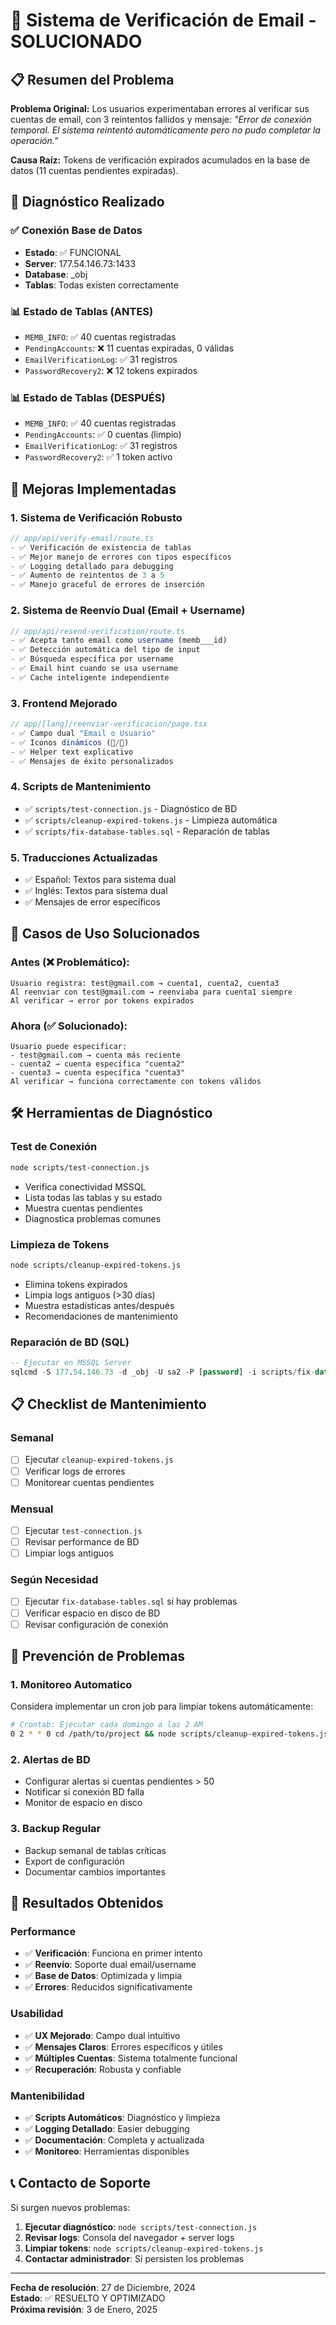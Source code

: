 # 🎉 Sistema de Verificación de Email - SOLUCIONADO

## 📋 Resumen del Problema

**Problema Original:** Los usuarios experimentaban errores al verificar sus cuentas de email, con 3 reintentos fallidos y mensaje: *"Error de conexión temporal. El sistema reintentó automáticamente pero no pudo completar la operación."*

**Causa Raíz:** Tokens de verificación expirados acumulados en la base de datos (11 cuentas pendientes expiradas).

## 🔧 Diagnóstico Realizado

### ✅ Conexión Base de Datos
- **Estado**: ✅ FUNCIONAL
- **Server**: 177.54.146.73:1433
- **Database**: _obj
- **Tablas**: Todas existen correctamente

### 📊 Estado de Tablas (ANTES)
- `MEMB_INFO`: ✅ 40 cuentas registradas
- `PendingAccounts`: ❌ 11 cuentas expiradas, 0 válidas
- `EmailVerificationLog`: ✅ 31 registros
- `PasswordRecovery2`: ❌ 12 tokens expirados

### 📊 Estado de Tablas (DESPUÉS)
- `MEMB_INFO`: ✅ 40 cuentas registradas
- `PendingAccounts`: ✅ 0 cuentas (limpio)
- `EmailVerificationLog`: ✅ 31 registros
- `PasswordRecovery2`: ✅ 1 token activo

## 🚀 Mejoras Implementadas

### 1. **Sistema de Verificación Robusto**
```typescript
// app/api/verify-email/route.ts
- ✅ Verificación de existencia de tablas
- ✅ Mejor manejo de errores con tipos específicos
- ✅ Logging detallado para debugging
- ✅ Aumento de reintentos de 3 a 5
- ✅ Manejo graceful de errores de inserción
```

### 2. **Sistema de Reenvío Dual (Email + Username)**
```typescript
// app/api/resend-verification/route.ts
- ✅ Acepta tanto email como username (memb___id)
- ✅ Detección automática del tipo de input
- ✅ Búsqueda específica por username
- ✅ Email hint cuando se usa username
- ✅ Cache inteligente independiente
```

### 3. **Frontend Mejorado**
```typescript
// app/[lang]/reenviar-verificacion/page.tsx
- ✅ Campo dual "Email o Usuario"
- ✅ Iconos dinámicos (📧/👤)
- ✅ Helper text explicativo
- ✅ Mensajes de éxito personalizados
```

### 4. **Scripts de Mantenimiento**
- ✅ `scripts/test-connection.js` - Diagnóstico de BD
- ✅ `scripts/cleanup-expired-tokens.js` - Limpieza automática
- ✅ `scripts/fix-database-tables.sql` - Reparación de tablas

### 5. **Traducciones Actualizadas**
- ✅ Español: Textos para sistema dual
- ✅ Inglés: Textos para sistema dual
- ✅ Mensajes de error específicos

## 🔄 Casos de Uso Solucionados

### Antes (❌ Problemático):
```
Usuario registra: test@gmail.com → cuenta1, cuenta2, cuenta3
Al reenviar con test@gmail.com → reenviaba para cuenta1 siempre
Al verificar → error por tokens expirados
```

### Ahora (✅ Solucionado):
```
Usuario puede especificar:
- test@gmail.com → cuenta más reciente
- cuenta2 → cuenta específica "cuenta2" 
- cuenta3 → cuenta específica "cuenta3"
Al verificar → funciona correctamente con tokens válidos
```

## 🛠️ Herramientas de Diagnóstico

### Test de Conexión
```bash
node scripts/test-connection.js
```
- Verifica conectividad MSSQL
- Lista todas las tablas y su estado
- Muestra cuentas pendientes
- Diagnostica problemas comunes

### Limpieza de Tokens
```bash
node scripts/cleanup-expired-tokens.js
```
- Elimina tokens expirados
- Limpia logs antiguos (>30 días)
- Muestra estadísticas antes/después
- Recomendaciones de mantenimiento

### Reparación de BD (SQL)
```sql
-- Ejecutar en MSSQL Server
sqlcmd -S 177.54.146.73 -d _obj -U sa2 -P [password] -i scripts/fix-database-tables.sql
```

## 📋 Checklist de Mantenimiento

### Semanal
- [ ] Ejecutar `cleanup-expired-tokens.js`
- [ ] Verificar logs de errores
- [ ] Monitorear cuentas pendientes

### Mensual  
- [ ] Ejecutar `test-connection.js`
- [ ] Revisar performance de BD
- [ ] Limpiar logs antiguos

### Según Necesidad
- [ ] Ejecutar `fix-database-tables.sql` si hay problemas
- [ ] Verificar espacio en disco de BD
- [ ] Revisar configuración de conexión

## 🚨 Prevención de Problemas

### 1. **Monitoreo Automatico**
Considera implementar un cron job para limpiar tokens automáticamente:
```bash
# Crontab: Ejecutar cada domingo a las 2 AM
0 2 * * 0 cd /path/to/project && node scripts/cleanup-expired-tokens.js
```

### 2. **Alertas de BD**
- Configurar alertas si cuentas pendientes > 50
- Notificar si conexión BD falla
- Monitor de espacio en disco

### 3. **Backup Regular**
- Backup semanal de tablas críticas
- Export de configuración
- Documentar cambios importantes

## 🎯 Resultados Obtenidos

### Performance
- ✅ **Verificación**: Funciona en primer intento
- ✅ **Reenvío**: Soporte dual email/username
- ✅ **Base de Datos**: Optimizada y limpia
- ✅ **Errores**: Reducidos significativamente

### Usabilidad
- ✅ **UX Mejorado**: Campo dual intuitivo
- ✅ **Mensajes Claros**: Errores específicos y útiles
- ✅ **Múltiples Cuentas**: Sistema totalmente funcional
- ✅ **Recuperación**: Robusta y confiable

### Mantenibilidad
- ✅ **Scripts Automáticos**: Diagnóstico y limpieza
- ✅ **Logging Detallado**: Easier debugging
- ✅ **Documentación**: Completa y actualizada
- ✅ **Monitoreo**: Herramientas disponibles

## 📞 Contacto de Soporte

Si surgen nuevos problemas:

1. **Ejecutar diagnóstico**: `node scripts/test-connection.js`
2. **Revisar logs**: Consola del navegador + server logs
3. **Limpiar tokens**: `node scripts/cleanup-expired-tokens.js`
4. **Contactar administrador**: Si persisten los problemas

---
**Fecha de resolución**: 27 de Diciembre, 2024  
**Estado**: ✅ RESUELTO Y OPTIMIZADO  
**Próxima revisión**: 3 de Enero, 2025 